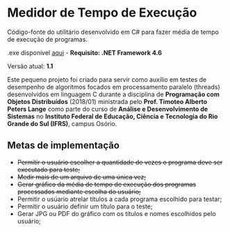 # Medidor de Tempo de Execução

Código-fonte do utilitário desenvolvido em C# para fazer média de tempo de execução de programas. 

.exe disponível [aqui](https://github.com/agharium/MedidorDeTempoDeExecucao/releases) - **Requisito: .NET Framework 4.6**

Versão atual: **1.1**

Este pequeno projeto foi criado para servir como auxílio em testes de desempenho de algoritmos focados em processamento paralelo (threads) desenvolvidos em linguagem C durante a disciplina de **Programação com Objetos Distribuídos** (2018/01) ministrada pelo **Prof. Timoteo Alberto Peters Lange** como parte do curso de **Análise e Desenvolvimento de Sistemas** no **Instituto Federal de Educação, Ciência e Tecnologia do Rio Grande do Sul (IFRS)**, campus Osório.

## Metas de implementação

- ~~Permitir o usuário escolher a quantidade de vezes o programa deve ser executado para teste;~~
- ~~Medir mais de um arquivo de uma única vez;~~
- ~~Gerar gráfico da média de tempo de execução dos programas processados mediante escolha do usuário;~~
- Permitir o usúario atrelar títulos a cada programa escolhido para testar;
- Permitir o usuário definir um título para o teste;
- Gerar JPG ou PDF do gráfico com os títulos e nomes escolhidos pelo usuário; 
